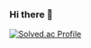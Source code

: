 ### Hi there 👋


[![Solved.ac Profile](http://mazassumnida.wtf/api/v2/generate_badge?boj=kaze321)](https://solved.ac/kaze321/)



<!--
**Resong123456/Resong123456** is a ✨ _special_ ✨ repository because its `README.md` (this file) appears on your GitHub profile.

Here are some ideas to get you started:

- 🔭 I’m currently working on ...
- 🌱 I’m currently learning ...
- 👯 I’m looking to collaborate on ...
- 🤔 I’m looking for help with ...
- 💬 Ask me about ...
- 📫 How to reach me: ...
- 😄 Pronouns: ...
- ⚡ Fun fact: ...
-->
